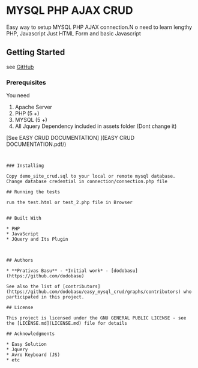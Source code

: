 # MYSQL PHP AJAX CRUD

Easy way to setup MYSQL PHP AJAX connection.N o need to learn lengthy PHP, Javascript Just HTML Form and basic Javascript 

## Getting Started

see [GitHub](http://github.com/dodobasu/documentation.pdf)


### Prerequisites

You need
1) Apache Server
2) PHP (5 +)
3) MYSQL (5 +)
4) All Jquery Dependency included in assets folder (Dont change it)

 [See EASY CRUD DOCUMENTATION] ](EASY CRUD DOCUMENTATION.pdf/)
```


### Installing

Copy demo_site_crud.sql to your local or remote mysql database.
Change database credential in connection/connection.php file

## Running the tests

run the test.html or test_2.php file in Browser


## Built With

* PHP
* JavaScript
* JQuery and Its Plugin



## Authors

* **Prativas Basu** - *Initial work* - [dodobasu](https://github.com/dodobasu)

See also the list of [contributors](https://github.com/dodobasu/easy_mysql_crud/graphs/contributors) who participated in this project.

## License

This project is licensed under the GNU GENERAL PUBLIC LICENSE - see the [LICENSE.md](LICENSE.md) file for details

## Acknowledgments

* Easy Solution
* Jquery
* Avro Keyboard (JS)
* etc
